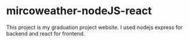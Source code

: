 # mircoweather-nodeJS-react
This project is my graduation project website. I used nodejs express for backend and react for frontend.
